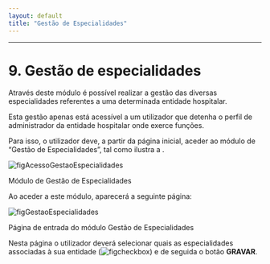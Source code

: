 ```yaml
---
layout: default
title: "Gestão de Especialidades"
---
```



---
<div id="gestaoEspecialidades"></div>

# 9. Gestão de especialidades

Através deste módulo é possível realizar a gestão das diversas especialidades referentes a uma determinada entidade hospitalar.

Esta gestão apenas está acessível a um utilizador que detenha o perfil de administrador da entidade hospitalar onde exerce funções.

Para isso, o utilizador deve, a partir da página inicial, aceder ao módulo de “Gestão de Especialidades”, tal como ilustra a [](#figAcessoGestaoEspecialidades).

![figAcessoGestaoEspecialidades](img/pages/9_1.jpg)

<p class="caption" id="figAcessoGestaoEspecialidades">Módulo de Gestão de Especialidades</p>

Ao aceder a este módulo, aparecerá a seguinte página:

![figGestaoEspecialidades](img/pages/9_2.jpg)

<p class="caption" id="figGestaoEspecialidades">Página de entrada do módulo Gestão de Especialidades</p>


Nesta página o utilizador deverá selecionar quais as especialidades associadas à sua entidade (![figcheckbox](img/pages/9_3.jpg)) e de seguida o botão **GRAVAR**.
